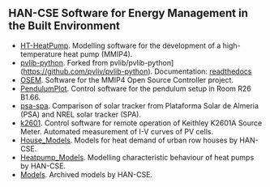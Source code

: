 ## HAN-CSE Software for Energy Management in the Built Environment

  * [HT-HeatPump](https://github.com/hancse/HT-HeatPump). Modelling software for the development of a high-temperature heat pump (MMIP4).
  * [pvlib-python](https://github.com/hancse/pvlib-python). Forked from pvlib/pvlib-python](https://github.com/pvliv/pvlib-python). Documentation: [readthedocs](http://pvlib-python.readthedocs.io/en/stable/)
* [OSEM](https://github.com/hancse/OSEM). Software for the MMIP4 Open Source Controller project.
* [PendulumPlot](https://github.com/hancse/PendulumPlot). Control software for the pendulum setup in Room R26 B1.66.
* [psa-spa](https://github.com/hancse/psa-spa). Comparison of solar tracker from Plataforma Solar de Almeria (PSA) and NREL solar tracker (SPA).
* [k2601](https://github.com/hancse/k2601). Control software for remote operation of Keithley K2601A Source Meter. Automated measurement of I-V curves of PV cells.
* [House_Models](https://github.com/hancse/House_Models). Models for heat demand of urban row houses by HAN-CSE.
* [Heatpump_Models](https://github.com/hancse/Heatpump_Models). Modelling characteristic behaviour of heat pumps by HAN-CSE.
* [Models](https://github.com/hancse/Models). Archived models by HAN-CSE.